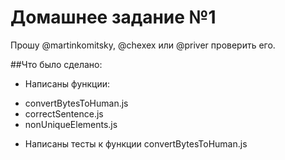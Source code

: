 # Домашнее задание №1
Прошу @martinkomitsky, @chexex или @priver проверить его.

##Что было сделано:
* Написаны функции:
+ convertBytesToHuman.js
+ correctSentence.js
+ nonUniqueElements.js
* Написаны тесты к функции convertBytesToHuman.js

